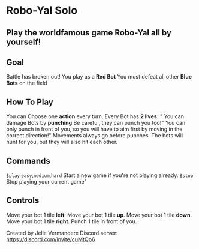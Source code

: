 # Robo-Yal Solo

## Play the worldfamous game **Robo-Yal** all by yourself!

## Goal
Battle has broken out!
You play as a **Red Bot** 
You must defeat all other **Blue Bots** on the field

## How To Play

You can Choose one **action** every turn.
Every Bot has **2 lives:** "
You can damage Bots by **punching** 
Be careful, they can punch you too!"
You can only punch in front of you, so you will have to aim first by moving in the correct direction!"
Movements always go before punches. The bots will hunt for you, but they will also hit each other.

## Commands
``$play`` ``easy``,``medium``,``hard``  Start a new game if you're not playing already. 
``$stop``  Stop playing your current game"

## Controls
Move your bot 1 tile **left**.
Move your bot 1 tile **up**.
Move your bot 1 tile **down**.
Move your bot 1 tile **right**.
Punch 1 tile in front of you.

Created by Jelle Vermandere
Discord server:  https://discord.com/invite/cuMtQp6
